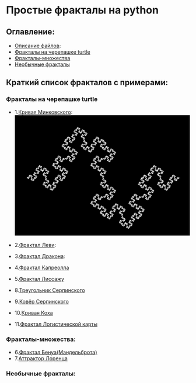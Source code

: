 # Простые фракталы на python

## Оглавление:
 - [Описание файлов](#Краткий-список-фракталов-с-примерами):
  - [Фракталы на черепашке turtle](#Фракталы-на-черепашке-turtle)
  - [Фракталы-множества](#Фракталы-множества)
  - [Необычные фракталы](#Необычные-фракталы)

## Краткий список фракталов с примерами:
### Фракталы на черепашке turtle
 - 1.[Кривая Минковского](https://github.com/MitrichevGeorge/kvart/blob/main/mink.py):
  ![тут была картинка](https://github.com/MitrichevGeorge/kvart/blob/main/img/mink.png)
 - 2.[Фрактал Леви](https://github.com/MitrichevGeorge/kvart/blob/main/levi.py):
 - 3.[Фрактал Дракона](https://github.com/MitrichevGeorge/kvart/blob/main/dragon.py):
 - 4.[Фрактал Капреолла](https://github.com/MitrichevGeorge/kvart/blob/main/capreol.py)
 - 5.[Фрактал Лиссажу](https://github.com/MitrichevGeorge/kvart/blob/main/lissaj.py)

 - 8.[Треугольник Серпинского](https://github.com/MitrichevGeorge/kvart/blob/main/serp.py)
 - 9.[Ковёр Серпинского](https://github.com/MitrichevGeorge/kvart/blob/main/sqr.py)
 - 10.[Кривая Коха](https://github.com/MitrichevGeorge/kvart/blob/main/snkoh.py)
 - 11.[Фрактал Логистической карты](https://github.com/MitrichevGeorge/kvart/blob/main/lmap.py)

 ### Фракталы-множества:
 - 6.[Фрактал Бенуа(Мандельброта)](https://github.com/MitrichevGeorge/kvart/blob/main/mand.py)
 - 7.[Аттрактор Лоренца](https://github.com/MitrichevGeorge/kvart/blob/main/lorenz.py)

 ### Необычные фракталы:
